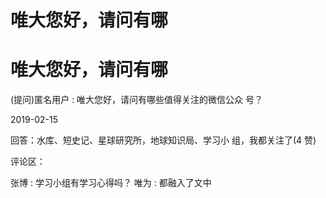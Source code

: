 # 唯大您好，请问有哪

# 唯大您好，请问有哪

(提问)匿名用户 : 唯大您好，请问有哪些值得关注的微信公众 号？

2019-02-15

回答：水库、短史记、星球研究所，地球知识局、学习小 组，我都关注了(4 赞)

评论区：

张博 : 学习小组有学习心得吗？ 唯为 : 都融入了文中